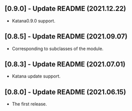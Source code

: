 ## [0.9.0] - Update README (2021.12.22)

* Katana0.9.0 support.

## [0.8.5] - Update README (2021.09.07)

* Corresponding to subclasses of the module.

## [0.8.3] - Update README (2021.07.01)

* Katana update support.

## [0.8.0] - Update README (2021.06.15)

* The first release.
